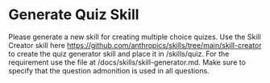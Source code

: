 # Generate Quiz Skill

Please generate a new skill for creating multiple choice quizes.
Use the Skill Creator skill here https://github.com/anthropics/skills/tree/main/skill-creator to create the quiz 
generator skill and place it in /skills/quiz.  For the requirement use the file at
 /docs/skills/skill-generator.md. Make sure to specify that the question admonition is used in all questions.